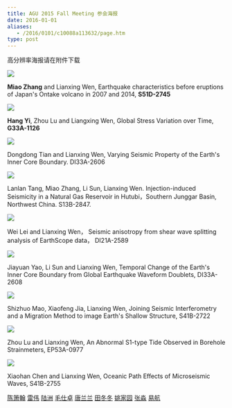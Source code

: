 ```yaml
---
title: AGU 2015 Fall Meeting 参会海报
date: 2016-01-01
aliases:
   - /2016/0101/c10088a113632/page.htm
type: post
---
```

高分辨率海报请在附件下载

![](thumb_zhangmiao.jpg)

**Miao Zhang** and Lianxing Wen, Earthquake characteristics before eruptions of Japan's Ontake volcano in 2007 and 2014, **S51D-2745**

![](thumb_yihang.jpg)

**Hang Yi**, Zhou Lu and Liangxing Wen, Global Stress Variation over Time, **G33A-1126**

![](thumb_tiandd.jpg)

Dongdong Tian and Lianxing Wen, Varying Seismic Property of the Earth's Inner Core Boundary. DI33A-2606


![](thumb_tangll.jpg)

Lanlan Tang, Miao Zhang, Li Sun, Lianxing Wen. Injection-induced Seismicity in a Natural Gas Reservoir in Hutubi，Southern Junggar Basin, Northwest China. S13B-2847.

![](thumb_leiw.jpg)

Wei Lei and Lianxing Wen， Seismic anisotropy from shear wave splitting analysis of EarthScope data， DI21A-2589

![](thumb_yaojy.jpg)

Jiayuan Yao, Li Sun and Lianxing Wen, Temporal Change of the Earth's Inner Core Boundary from Global Earthquake Waveform Doublets, DI33A-2608

![](thumb_maosz.jpg)

Shizhuo Mao, Xiaofeng Jia, Lianxing Wen, Joining Seismic Interferometry and a Migration Method to image Earth's Shallow Structure, S41B-2722


![](thumb_luz.jpg)

Zhou Lu and Lianxing Wen, An Abnormal S1-type Tide Observed in Borehole Strainmeters, EP53A-0977

![](thumb_chenxh.jpg)

Xiaohan Chen and Lianxing Wen,  Oceanic Path Effects of Microseismic Waves, S41B-2755

[陈箫翰](chenxh.png) [雷伟](leiw.png) [陆洲](luz.png) [毛仕卓](maosz.png) [唐兰兰](tangll.png) [田冬冬](tiandd.png) [姚家园](yaojy.png) [张淼](zhangm.png) [易航](yih.png)
